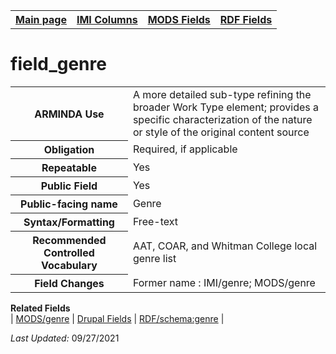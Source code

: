 <!DOCTYPE html>
<html>

<body>
<table style="width:100%">
  <tr>
    <th><a href="index.md">Main page</a></th>
	<th><a href="IMI.md">IMI Columns</a></th>
    <th><a href="MODS.md">MODS Fields</a></th>
    <th><a href="RDF.md">RDF Fields</a></th>
  </tr>
</table>

<h1>field_genre</h1>
<table>
<tr>
	<th>ARMINDA Use</th>
	<td>A more detailed sub-type refining the broader Work Type element; provides a specific characterization of the nature or style of the original content source</td>
</tr>
<tr>
	<th>Obligation</th>
	<td>Required, if applicable</td>
</tr>
<tr>
	<th>Repeatable</th>
	<td>Yes</td>
</tr>
<tr>
	<th>Public Field</th>
	<td>Yes</td>
</tr>
<tr>
	<th>Public-facing name</th>
	<td>Genre</td>
</tr>
<tr>
	<th>Syntax/Formatting</th>
	<td>Free-text</td>
</tr>
<tr>
	<th>Recommended Controlled Vocabulary</th>
	<td>AAT, COAR, and Whitman College local genre list </td>
</tr>
<tr>
	<th>Field Changes</th>
	<td>Former name : IMI/genre; MODS/genre</td>
</tr>
</table>
<dl>
	<dt><b>Related Fields</b></dt>
		| <a href="mods.genre.md" >MODS/genre</a> |
		<a href="https://github.com/paigemorfitt/MODStoRDF.github.io/blob/master/DrupalFields.md#genre">Drupal Fields</a> | 
		<a href="rdf.schema.genre.md" >RDF/schema:genre</a> |
</dl>
<p><i>Last Updated: </i>09/27/2021</p>
</body>
</html>
